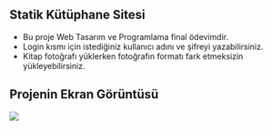 
## Statik Kütüphane Sitesi

- Bu proje Web Tasarım ve Programlama final ödevimdir.
- Login kısmı için istediğiniz kullanıcı adını ve şifreyi yazabilirsiniz.
- Kitap fotoğrafı yüklerken fotoğrafın formatı fark etmeksizin yükleyebilirsiniz.

## Projenin Ekran Görüntüsü

![]([[https://github.com/MatrimAl/Static-Web-Library/web_library_gif.gif](https://github.com/MatrimAl/Static-Web-Library/blob/main/web_library_gif.gif)](https://github.com/MatrimAl/Static-Web-Library/blob/main/web_library_gif.gif)https://github.com/MatrimAl/Static-Web-Library/blob/main/web_library_gif.gif)


